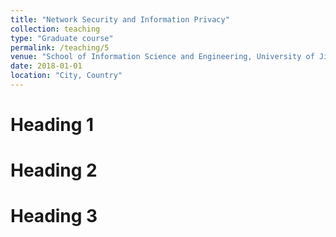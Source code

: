 ```yaml
---
title: "Network Security and Information Privacy"
collection: teaching
type: "Graduate course"
permalink: /teaching/5
venue: "School of Information Science and Engineering, University of Jinan"
date: 2018-01-01
location: "City, Country"
---
```


Heading 1
======

Heading 2
======

Heading 3
======
